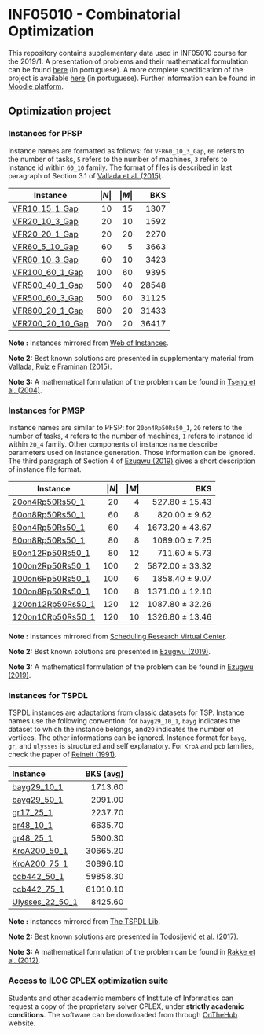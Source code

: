 
# INF05010 - Combinatorial Optimization

This repository contains supplementary data used in INF05010 course for the 2019/1. A presentation of problems and their mathematical formulation can be found [here](problems-presentation.pdf) (in portuguese). A more complete specification of the project is available [here](project-specs.pdf) (in portuguese). Further information can be found in [Moodle platform](https://moodle.inf.ufrgs.br/course/view.php?id=255).

## Optimization project

### Instances for PFSP

Instance names are formatted as follows: for ``VFR60_10_3_Gap``, ``60`` refers to the number of tasks, ``5`` refers to the number of machines, ``3`` refers to instance id within ``60_10`` family.
The format of files is described in last paragraph of Section 3.1 of [Vallada et al. (2015)](https://www.sciencedirect.com/science/article/pii/S0377221714005992).

| Instance | \|_N_\| | \|_M_\| | BKS|
|----------|-------:|---------:|------:|
|[VFR10_15_1_Gap](instances/pfsp/VFR10_15_1_Gap.txt)      |10   |15  |1307   |
|[VFR20_10_3_Gap](instances/pfsp/VFR20_10_3_Gap.txt)      |20   |10  |1592   |
|[VFR20_20_1_Gap](instances/pfsp/VFR20_20_1_Gap.txt)      |20   |20  |2270   |
|[VFR60_5_10_Gap](instances/pfsp/VFR60_5_10_Gap.txt)      |60   | 5  |3663   |
|[VFR60_10_3_Gap](instances/pfsp/VFR60_10_3_Gap.txt)      |60   |10  |3423   |
|[VFR100_60_1_Gap](instances/pfsp/VFR100_60_1_Gap.txt)    |100  |60  |9395   |
|[VFR500_40_1_Gap](instances/pfsp/VFR500_40_1_Gap.txt)    |500  |40  |28548  |
|[VFR500_60_3_Gap](instances/pfsp/VFR500_60_3_Gap.txt)    |500  |60  |31125  |
|[VFR600_20_1_Gap](instances/pfsp/VFR600_20_1_Gap.txt)    |600  |20  |31433  |
|[VFR700_20_10_Gap](instances/pfsp/VFR700_20_10_Gap.txt)  |700  |20  |36417  |

__Note :__ Instances mirrored from [Web of Instances](http://www.webofinstances.com/index.php?option=com_fabrik&c=form&view=details&Itemid=62&fabrik=18&rowid=1&tableid=16&fabrik_cursor=0&lang=en).

__Note 2:__ Best known solutions are presented in supplementary material from [Vallada, Ruiz e Framinan (2015)](https://www.sciencedirect.com/science/article/pii/S0377221714005992).

__Note 3:__ A mathematical formulation of the problem can be found in [Tseng et al. (2004)](https://www.sciencedirect.com/science/article/pii/S030504830300152X).


### Instances for PMSP

Instance names are similar to PFSP: for ``20on4Rp50Rs50_1``, ``20`` refers to the number of tasks, ``4`` refers to the number of machines, ``1`` refers to instance id within ``20_4`` family. Other components of instance name describe parameters used on instance generation. Those information can be ignored.
The third paragraph of Section 4 of [Ezugwu (2019)](https://www.sciencedirect.com/science/article/pii/S0950705119300504) gives a short description of instance file format.

| Instance | \|_N_\| | \|_M_\| | BKS|
|----------|-------:|---------:|------:|
|[20on4Rp50Rs50_1  ](instances/pmsp/20on4Rp50Rs50_1.dat) | 20  | 4   |  527.80   ± 15.43   |
|[60on8Rp50Rs50_1  ](instances/pmsp/60on8Rp50Rs50_1.dat) | 60  | 8   |  820.00   ± 9.62    |
|[60on4Rp50Rs50_1  ](instances/pmsp/60on4Rp50Rs50_1.dat) | 60  | 4   |  1673.20  ± 43.67  |
|[80on8Rp50Rs50_1  ](instances/pmsp/80on8Rp50Rs50_1.dat) | 80  | 8   |  1089.00  ± 7.25   |
|[80on12Rp50Rs50_1 ](instances/pmsp/80on12Rp50Rs50_1.dat) | 80  | 12  |   711.60  ± 5.73   |
|[100on2Rp50Rs50_1 ](instances/pmsp/100on2Rp50Rs50_1.dat) | 100 | 2   |  5872.00  ± 33.32  |
|[100on6Rp50Rs50_1 ](instances/pmsp/100on6Rp50Rs50_1.dat) | 100 | 6   |  1858.40  ± 9.07   |
|[100on8Rp50Rs50_1 ](instances/pmsp/100on8Rp50Rs50_1.dat) | 100 | 8   |  1371.00  ± 12.10  |
|[120on12Rp50Rs50_1](instances/pmsp/120on12Rp50Rs50_1.dat) | 120 | 12  |   1087.80 ± 32.26 |
|[120on10Rp50Rs50_1](instances/pmsp/120on10Rp50Rs50_1.dat) | 120 | 10  |   1326.80 ± 13.46 |

__Note :__ Instances mirrored from [Scheduling Research Virtual Center](https://sites.wp.odu.edu/schedulingresearch/paper).

__Note 2:__ Best known solutions are presented in [Ezugwu (2019)](https://www.sciencedirect.com/science/article/pii/S0950705119300504).

__Note 3:__ A mathematical formulation of the problem can be found in [Ezugwu (2019)](https://www.sciencedirect.com/science/article/pii/S0950705119300504).


### Instances for TSPDL

TSPDL instances are adaptations from classic datasets for TSP. Instance names use the following convention: for ``bayg29_10_1``, ``bayg`` indicates the dataset to which the instance belongs, and``29`` indicates the number of vertices. The other informations can be ignored.
Instance format for ``bayg``, ``gr``, and ``ulysses`` is structured and self explanatory. 
For ``KroA`` and ``pcb`` families, check the paper of [Reinelt (1991)](http://dx.doi.org/10.1287/ijoc.3.4.376).

| Instance | BKS (avg) |
|:---------|----------:|
|[bayg29_10_1    ](instances/tspdl/bayg29_10_1.dat)  |  1713.60     |
|[bayg29_50_1    ](instances/tspdl/bayg29_50_1.dat)  |  2091.00     |
|[gr17_25_1      ](instances/tspdl/gr17_25_1.dat)  |  2237.70       |
|[gr48_10_1      ](instances/tspdl/gr48_10_1.dat)  |  6635.70       |
|[gr48_25_1      ](instances/tspdl/gr48_25_1.dat)  |  5800.30       |
|[KroA200_50_1   ](instances/tspdl/KroA200_50_1.dat)  |  30665.20   |
|[KroA200_75_1   ](instances/tspdl/KroA200_75_1.dat)  |  30896.10   |
|[pcb442_50_1    ](instances/tspdl/pcb442_50_1.dat)  |  59858.30    |
|[pcb442_75_1    ](instances/tspdl/pcb442_75_1.dat)  |  61010.10    |
|[Ulysses_22_50_1 ](instances/tspdl/ulysses22_50_1.dat)  |  8425.60  |

__Note :__ Instances mirrored from [The TSPDL Lib](http://tspdl.jgr.no/).

__Note 2:__ Best known solutions are presented in [Todosijević et al. (2017)](https://link.springer.com/article/10.1007/s11590-014-0788-9).

__Note 3:__ A mathematical formulation of the problem can be found in [Rakke et al. (2012)](https://www.sciencedirect.com/science/article/pii/S0305048317300518).

### Access to ILOG CPLEX optimization suite

Students and other academic members of Institute of Informatics can request a copy of the proprietary solver CPLEX, under __strictly academic conditions__. The software can be downloaded from through [OnTheHub](https://inf-ufrgs.onthehub.com/WebStore/Welcome.aspx) website.


